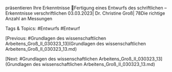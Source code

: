 präsentieren Ihre Erkenntnisse
Fertigung eines Entwurfs des 
schriftlichen – Erkenntnisse 
verschriftlichen 
03.03.2023| Dr. Christine Groß| 78Die richtige Anzahl an Messungen

   Tags & Topics:
   #Entwurfs
   #Entwurf

[Previous: #Grundlagen des wissenschaftlichen Arbeitens_Groß_II_030323_13](Grundlagen des wissenschaftlichen Arbeitens_Groß_II_030323_13.md)

[Next: #Grundlagen des wissenschaftlichen Arbeitens_Groß_II_030323_13](Grundlagen des wissenschaftlichen Arbeitens_Groß_II_030323_13.md)